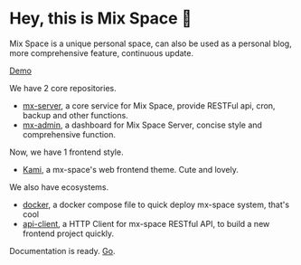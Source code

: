 # Hey, this is Mix Space 👋

Mix Space is a unique personal space, can also be used as a personal blog, more comprehensive feature, continuous update.

[Demo](https://innei.ren)

We have 2 core repositories.

- [mx-server](https://github.com/mx-space/mx-server), a core service for Mix Space, provide RESTFul api, cron, backup and other functions.
- [mx-admin](https://github.com/mx-space/mx-admin), a dashboard for Mix Space Server, concise style and comprehensive function.

Now, we have 1 frontend style.

- [Kami](https://github.com/mx-space/kami), a mx-space's web frontend theme. Cute and lovely.

We also have ecosystems.

- [docker](https://github.com/mx-space/docker), a docker compose file to quick deploy mx-space system, that's cool
- [api-client](https://github.com/mx-space/api-client), a HTTP Client for mx-space RESTful API, to build a new frontend project quickly.

Documentation is ready. [Go](https://github.com/mx-space/docs).